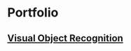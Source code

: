 # Portfolio

## [Visual Object Recognition](https://github.com/yelangsung/Visual-Object-Recognition-Program.git)
